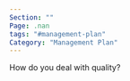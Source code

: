 ```yaml
---
Section: ""
Page: .nan
tags: "#management-plan"
Category: "Management Plan"
---
```


How do you deal with quality?
